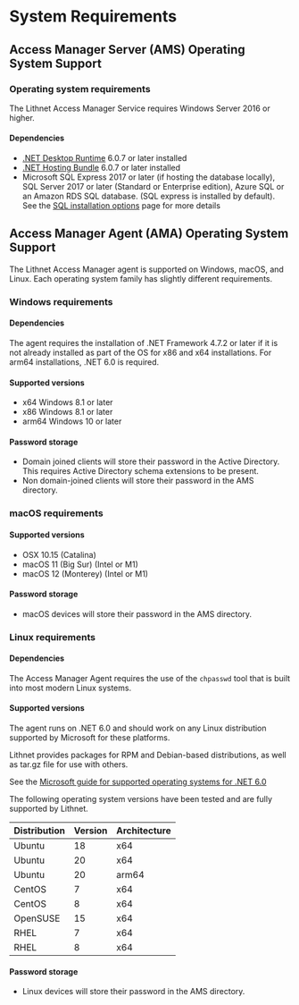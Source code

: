 # System Requirements

## Access Manager Server (AMS) Operating System Support

### Operating system requirements

The Lithnet Access Manager Service requires Windows Server 2016 or higher.

#### Dependencies

* [.NET Desktop Runtime](https://dotnet.microsoft.com/download/dotnet-core/6.0/runtime) 6.0.7 or later installed
* [.NET Hosting Bundle](https://dotnet.microsoft.com/download/dotnet-core/6.0/runtime) 6.0.7 or later installed
* Microsoft SQL Express 2017 or later (if hosting the database locally), SQL Server 2017 or later (Standard or Enterprise edition), Azure SQL or an Amazon RDS SQL database. (SQL express is installed by default). See the [SQL installation options](installing-the-access-manager-server/sql-installation-options.md) page for more details

## Access Manager Agent (AMA) Operating System Support

The Lithnet Access Manager agent is supported on Windows, macOS, and Linux. Each operating system family has slightly different requirements.

### Windows requirements

#### Dependencies

The agent requires the installation of .NET Framework 4.7.2 or later if it is not already installed as part of the OS for x86 and x64 installations. For arm64 installations, .NET 6.0 is required.

#### Supported versions

* x64 Windows 8.1 or later
* x86 Windows 8.1 or later
* arm64 Windows 10 or later

#### Password storage

* Domain joined clients will store their password in the Active Directory. This requires Active Directory schema extensions to be present.
* Non domain-joined clients will store their password in the AMS directory.

### macOS requirements

#### Supported versions

* OSX 10.15 (Catalina)
* macOS 11 (Big Sur) (Intel or M1)
* macOS 12 (Monterey) (Intel or M1)

#### Password storage

* macOS devices will store their password in the AMS directory.

### Linux requirements

#### Dependencies

The Access Manager Agent requires the use of the `chpasswd` tool that is built into most modern Linux systems.

#### Supported versions

The agent runs on .NET 6.0 and should work on any Linux distribution supported by Microsoft for these platforms.

Lithnet provides packages for RPM and Debian-based distributions, as well as tar.gz file for use with others.

See the [Microsoft guide for supported operating systems for .NET 6.0](https://github.com/dotnet/core/blob/main/release-notes/6.0/supported-os.md)

The following operating system versions have been tested and are fully supported by Lithnet.

| Distribution | Version | Architecture |
| ------------ | ------- | ------------ |
| Ubuntu       | 18      | x64          |
| Ubuntu       | 20      | x64          |
| Ubuntu       | 20      | arm64        |
| CentOS       | 7       | x64          |
| CentOS       | 8       | x64          |
| OpenSUSE     | 15      | x64          |
| RHEL         | 7       | x64          |
| RHEL         | 8       | x64          |

#### Password storage

* Linux devices will store their password in the AMS directory.
